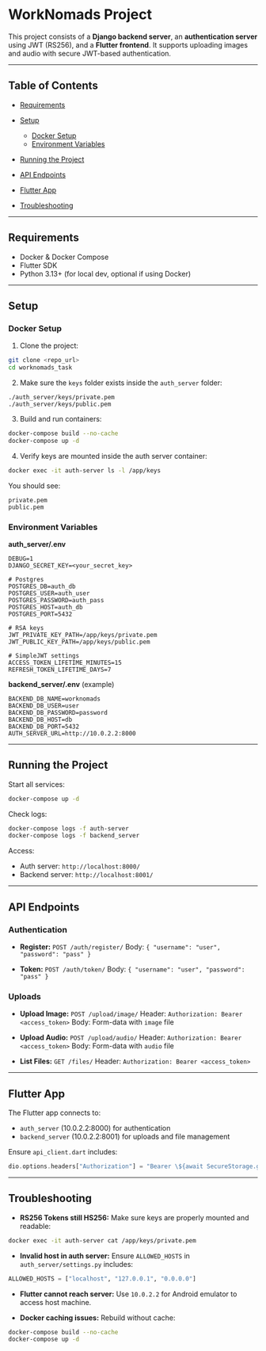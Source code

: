 # WorkNomads Project

This project consists of a **Django backend server**, an **authentication server** using JWT (RS256), and a **Flutter frontend**. It supports uploading images and audio with secure JWT-based authentication.

---

## Table of Contents

* [Requirements](#requirements)
* [Setup](#setup)

  * [Docker Setup](#docker-setup)
  * [Environment Variables](#environment-variables)
* [Running the Project](#running-the-project)
* [API Endpoints](#api-endpoints)
* [Flutter App](#flutter-app)
* [Troubleshooting](#troubleshooting)

---

## Requirements

* Docker & Docker Compose
* Flutter SDK
* Python 3.13+ (for local dev, optional if using Docker)

---

## Setup

### Docker Setup

1. Clone the project:

```bash
git clone <repo_url>
cd worknomads_task
```

2. Make sure the `keys` folder exists inside the `auth_server` folder:

```
./auth_server/keys/private.pem
./auth_server/keys/public.pem
```

3. Build and run containers:

```bash
docker-compose build --no-cache
docker-compose up -d
```

4. Verify keys are mounted inside the auth server container:

```bash
docker exec -it auth-server ls -l /app/keys
```

You should see:

```
private.pem
public.pem
```

### Environment Variables

**auth_server/.env**

```env
DEBUG=1
DJANGO_SECRET_KEY=<your_secret_key>

# Postgres
POSTGRES_DB=auth_db
POSTGRES_USER=auth_user
POSTGRES_PASSWORD=auth_pass
POSTGRES_HOST=auth_db
POSTGRES_PORT=5432

# RSA keys
JWT_PRIVATE_KEY_PATH=/app/keys/private.pem
JWT_PUBLIC_KEY_PATH=/app/keys/public.pem

# SimpleJWT settings
ACCESS_TOKEN_LIFETIME_MINUTES=15
REFRESH_TOKEN_LIFETIME_DAYS=7
```

**backend_server/.env** (example)

```env
BACKEND_DB_NAME=worknomads
BACKEND_DB_USER=user
BACKEND_DB_PASSWORD=password
BACKEND_DB_HOST=db
BACKEND_DB_PORT=5432
AUTH_SERVER_URL=http://10.0.2.2:8000
```


---

## Running the Project

Start all services:

```bash
docker-compose up -d
```

Check logs:

```bash
docker-compose logs -f auth-server
docker-compose logs -f backend_server
```

Access:

* Auth server: `http://localhost:8000/`
* Backend server: `http://localhost:8001/`

---

## API Endpoints

### Authentication

* **Register:** `POST /auth/register/`
  Body: `{ "username": "user", "password": "pass" }`

* **Token:** `POST /auth/token/`
  Body: `{ "username": "user", "password": "pass" }`

### Uploads

* **Upload Image:** `POST /upload/image/`
  Header: `Authorization: Bearer <access_token>`
  Body: Form-data with `image` file

* **Upload Audio:** `POST /upload/audio/`
  Header: `Authorization: Bearer <access_token>`
  Body: Form-data with `audio` file

* **List Files:** `GET /files/`
  Header: `Authorization: Bearer <access_token>`

---

## Flutter App

The Flutter app connects to:

* `auth_server` (10.0.2.2:8000) for authentication
* `backend_server` (10.0.2.2:8001) for uploads and file management

Ensure `api_client.dart` includes:

```dart
dio.options.headers["Authorization"] = "Bearer \${await SecureStorage.getAccessToken()}";
```

---

## Troubleshooting

* **RS256 Tokens still HS256:**
  Make sure keys are properly mounted and readable:

```bash
docker exec -it auth-server cat /app/keys/private.pem
```

* **Invalid host in auth server:**
  Ensure `ALLOWED_HOSTS` in `auth_server/settings.py` includes:

```python
ALLOWED_HOSTS = ["localhost", "127.0.0.1", "0.0.0.0"]
```

* **Flutter cannot reach server:**
  Use `10.0.2.2` for Android emulator to access host machine.

* **Docker caching issues:**
  Rebuild without cache:

```bash
docker-compose build --no-cache
docker-compose up -d
```
